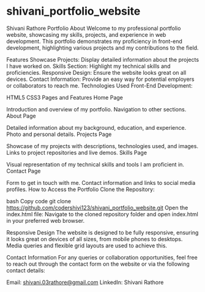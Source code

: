 # shivani_portfolio_website

Shivani Rathore Portfolio
About
Welcome to my professional portfolio website, showcasing my skills, projects, and experience in web development. This portfolio demonstrates my proficiency in front-end development, highlighting various projects and my contributions to the field.


Features
Showcase Projects: Display detailed information about the projects I have worked on.
Skills Section: Highlight my technical skills and proficiencies.
Responsive Design: Ensure the website looks great on all devices.
Contact Information: Provide an easy way for potential employers or collaborators to reach me.
Technologies Used
Front-End Development:

HTML5
CSS3
Pages and Features
Home Page

Introduction and overview of my portfolio.
Navigation to other sections.
About Page

Detailed information about my background, education, and experience.
Photo and personal details.
Projects Page

Showcase of my projects with descriptions, technologies used, and images.
Links to project repositories and live demos.
Skills Page

Visual representation of my technical skills and tools I am proficient in.
Contact Page

Form to get in touch with me.
Contact information and links to social media profiles.
How to Access the Portfolio
Clone the Repository:

bash
Copy code
git clone https://github.com/codershivi123/shivani_portfolio_website.git
Open the index.html file:
Navigate to the cloned repository folder and open index.html in your preferred web browser.

Responsive Design
The website is designed to be fully responsive, ensuring it looks great on devices of all sizes, from mobile phones to desktops. Media queries and flexible grid layouts are used to achieve this.

Contact Information
For any queries or collaboration opportunities, feel free to reach out through the contact form on the website or via the following contact details:

Email: shivani.03rathore@gmail.com
LinkedIn: Shivani Rathore
